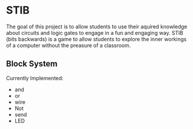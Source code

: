 # STIB

The goal of this project is to allow students to use their aquired knowledge about circuits and logic gates to engage in a fun and engaging way. STIB (bits backwards) is a game to allow students to explore the inner workings of a computer without the preasure of a classroom. 

## Block System

Currently Implemented:
- and
- or
- wire
- Not
- send
- LED
